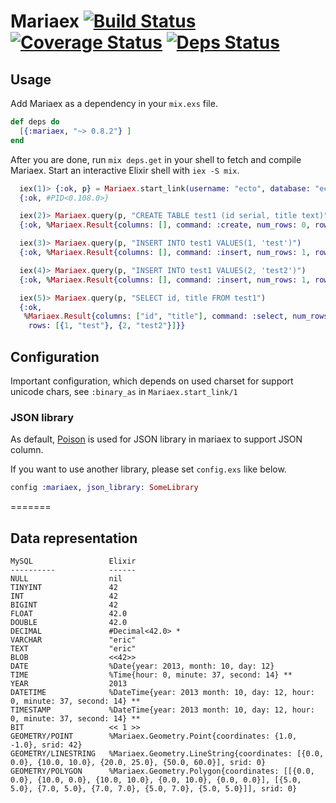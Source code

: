Mariaex [![Build Status](https://travis-ci.org/xerions/mariaex.svg)](https://travis-ci.org/xerions/mariaex) [![Coverage Status](https://coveralls.io/repos/xerions/mariaex/badge.svg?branch=master&service=github)](https://coveralls.io/github/xerions/mariaex?branch=master) [![Deps Status](https://beta.hexfaktor.org/badge/all/github/xerions/mariaex.svg)](https://beta.hexfaktor.org/github/xerions/mariaex)
=======

## Usage

Add Mariaex as a dependency in your `mix.exs` file.

```elixir
def deps do
  [{:mariaex, "~> 0.8.2"} ]
end
```

After you are done, run `mix deps.get` in your shell to fetch and compile Mariaex. Start an interactive Elixir shell with `iex -S mix`.

```elixir
  iex(1)> {:ok, p} = Mariaex.start_link(username: "ecto", database: "ecto_test")
  {:ok, #PID<0.108.0>}

  iex(2)> Mariaex.query(p, "CREATE TABLE test1 (id serial, title text)")
  {:ok, %Mariaex.Result{columns: [], command: :create, num_rows: 0, rows: []}}

  iex(3)> Mariaex.query(p, "INSERT INTO test1 VALUES(1, 'test')")
  {:ok, %Mariaex.Result{columns: [], command: :insert, num_rows: 1, rows: []}}

  iex(4)> Mariaex.query(p, "INSERT INTO test1 VALUES(2, 'test2')")
  {:ok, %Mariaex.Result{columns: [], command: :insert, num_rows: 1, rows: []}}

  iex(5)> Mariaex.query(p, "SELECT id, title FROM test1")
  {:ok,
   %Mariaex.Result{columns: ["id", "title"], command: :select, num_rows: 2,
    rows: [{1, "test"}, {2, "test2"}]}}
```

## Configuration

Important configuration, which depends on used charset for support unicode chars, see `:binary_as`
in `Mariaex.start_link/1`

### JSON library

As default, [Poison](https://github.com/devinus/poison) is used for JSON library in mariaex to support JSON column.

If you want to use another library, please set `config.exs` like below.

```elixir
config :mariaex, json_library: SomeLibrary
```
=======
## Data representation

    MySQL                 Elixir
    ----------            ------
    NULL                  nil
    TINYINT               42
    INT                   42
    BIGINT                42
    FLOAT                 42.0
    DOUBLE                42.0
    DECIMAL               #Decimal<42.0> *
    VARCHAR               "eric"
    TEXT                  "eric"
    BLOB                  <<42>>
    DATE                  %Date{year: 2013, month: 10, day: 12}
    TIME                  %Time{hour: 0, minute: 37, second: 14} **
    YEAR                  2013
    DATETIME              %DateTime{year: 2013 month: 10, day: 12, hour: 0, minute: 37, second: 14} **
    TIMESTAMP             %DateTime{year: 2013 month: 10, day: 12, hour: 0, minute: 37, second: 14} **
    BIT                   << 1 >>
    GEOMETRY/POINT        %Mariaex.Geometry.Point{coordinates: {1.0, -1.0}, srid: 42}
    GEOMETRY/LINESTRING   %Mariaex.Geometry.LineString{coordinates: [{0.0, 0.0}, {10.0, 10.0}, {20.0, 25.0}, {50.0, 60.0}], srid: 0}
    GEOMETRY/POLYGON      %Mariaex.Geometry.Polygon{coordinates: [[{0.0, 0.0}, {10.0, 0.0}, {10.0, 10.0}, {0.0, 10.0}, {0.0, 0.0}], [{5.0, 5.0}, {7.0, 5.0}, {7.0, 7.0}, {5.0, 7.0}, {5.0, 5.0}]], srid: 0}
